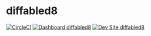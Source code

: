 # diffabled8

[![CircleCI](https://circleci.com/gh/jdelon02/diffabled8.svg?style=shield)](https://circleci.com/gh/jdelon02/diffabled8)
[![Dashboard diffabled8](https://img.shields.io/badge/dashboard-diffabled8-yellow.svg)](https://dashboard.pantheon.io/sites/9cd842e2-8d7c-4e20-9e51-b57858d7895f#dev/code)
[![Dev Site diffabled8](https://img.shields.io/badge/site-diffabled8-blue.svg)](http://dev-diffabled8.pantheonsite.io/)